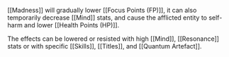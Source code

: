 [[Madness]] will gradually lower [[Focus Points (FP)]], it can also temporarily decrease [[Mind]] stats, and cause the afflicted entity to self-harm and lower [[Health Points (HP)]].

The effects can be lowered or resisted with high [[Mind]], [[Resonance]] stats or with specific [[Skills]], [[Titles]], and [[Quantum Artefact]].